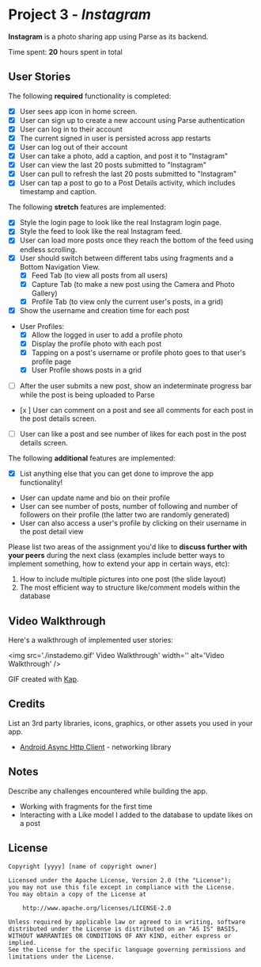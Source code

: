 # Project 3 - *Instagram*

**Instagram** is a photo sharing app using Parse as its backend.

Time spent: **20** hours spent in total

## User Stories

The following **required** functionality is completed:

- [x] User sees app icon in home screen.
- [x] User can sign up to create a new account using Parse authentication
- [x] User can log in to their account
- [x] The current signed in user is persisted across app restarts
- [x] User can log out of their account
- [x] User can take a photo, add a caption, and post it to "Instagram"
- [x] User can view the last 20 posts submitted to "Instagram"
- [x] User can pull to refresh the last 20 posts submitted to "Instagram"
- [x] User can tap a post to go to a Post Details activity, which includes timestamp and caption.

The following **stretch** features are implemented:

- [x] Style the login page to look like the real Instagram login page.
- [x] Style the feed to look like the real Instagram feed.
- [x] User can load more posts once they reach the bottom of the feed using endless scrolling.
- [x] User should switch between different tabs using fragments and a Bottom Navigation View.
    - [x] Feed Tab (to view all posts from all users)
    - [x] Capture Tab (to make a new post using the Camera and Photo Gallery)
    - [x] Profile Tab (to view only the current user's posts, in a grid)
- [x] Show the username and creation time for each post
- User Profiles:
    - [x] Allow the logged in user to add a profile photo
    - [x] Display the profile photo with each post
    - [x] Tapping on a post's username or profile photo goes to that user's profile page
    - [x] User Profile shows posts in a grid
- [ ] After the user submits a new post, show an indeterminate progress bar while the post is being uploaded to Parse
- [x ] User can comment on a post and see all comments for each post in the post details screen.
- [ ] User can like a post and see number of likes for each post in the post details screen.

The following **additional** features are implemented:

- [x] List anything else that you can get done to improve the app functionality!
- User can update name and bio on their profile
- User can see number of posts, number of following and number of followers on their profile (the latter two are randomly generated)
- User can also access a user's profile by clicking on their username in the post detail view

Please list two areas of the assignment you'd like to **discuss further with your peers** during the next class (examples include better ways to implement something, how to extend your app in certain ways, etc):

1. How to include multiple pictures into one post (the slide layout)
2. The most efficient way to structure like/comment models within the database

## Video Walkthrough

Here's a walkthrough of implemented user stories:

<img src='./instademo.gif' Video Walkthrough' width='' alt='Video Walkthrough' />

GIF created with [Kap](https://getkap.co/).

## Credits

List an 3rd party libraries, icons, graphics, or other assets you used in your app.

- [Android Async Http Client](http://loopj.com/android-async-http/) - networking library


## Notes

Describe any challenges encountered while building the app.
- Working with fragments for the first time
- Interacting with a Like model I added to the database to update likes on a post

## License

    Copyright [yyyy] [name of copyright owner]

    Licensed under the Apache License, Version 2.0 (the "License");
    you may not use this file except in compliance with the License.
    You may obtain a copy of the License at

        http://www.apache.org/licenses/LICENSE-2.0

    Unless required by applicable law or agreed to in writing, software
    distributed under the License is distributed on an "AS IS" BASIS,
    WITHOUT WARRANTIES OR CONDITIONS OF ANY KIND, either express or implied.
    See the License for the specific language governing permissions and
    limitations under the License.